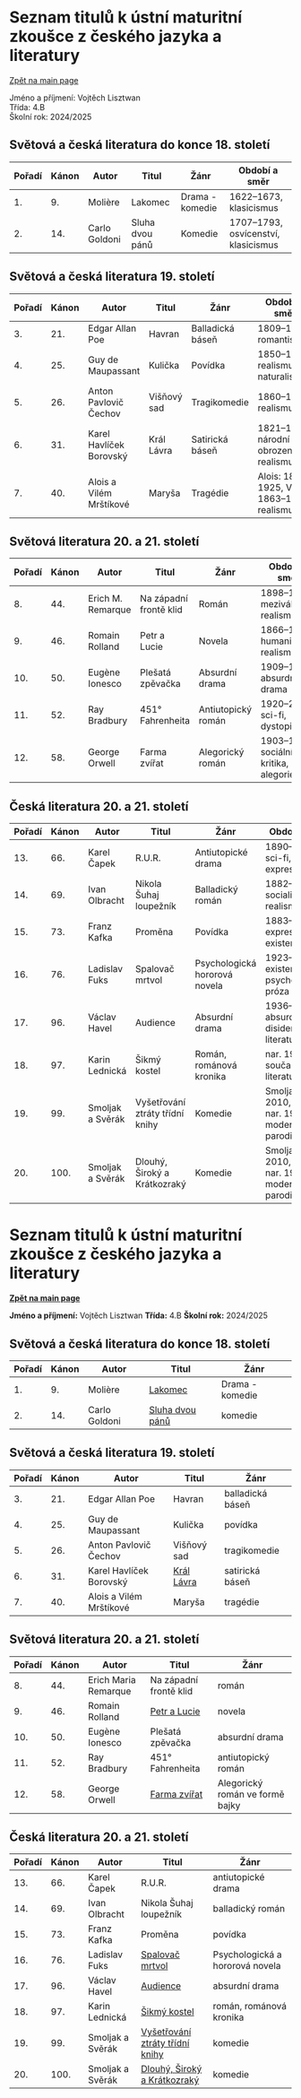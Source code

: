 # Seznam titulů k ústní maturitní zkoušce z českého jazyka a literatury
[Zpět na main page](https://github.com/ruzovybanan1254/maturita2025/tree/main)

Jméno a příjmení: Vojtěch Lisztwan  
Třída: 4.B  
Školní rok: 2024/2025

## Světová a česká literatura do konce 18. století

Pořadí | Kánon | Autor         | Titul       | Žánr             | Období a směr |
-------|-------|---------------|-------------|------------------|----------------------------|
1.     | 9.    | Molière       | Lakomec     | Drama - komedie  | 1622–1673, klasicismus|
2.     | 14.   | Carlo Goldoni | Sluha dvou pánů | Komedie     | 1707–1793, osvícenství, klasicismus|

## Světová a česká literatura 19. století

Pořadí | Kánon | Autor                   | Titul         | Žánr               | Období a směr|
-------|-------|-------------------------|---------------|--------------------|-------------------------------|
3.     | 21.   | Edgar Allan Poe         | Havran        | Balladická báseň   | 1809–1849, romantismus|
4.     | 25.   | Guy de Maupassant       | Kulička       | Povídka            | 1850–1893, realismus, naturalismus|
5.     | 26.   | Anton Pavlovič Čechov   | Višňový sad   | Tragikomedie       | 1860–1904, realismus|
6.     | 31.   | Karel Havlíček Borovský | Král Lávra    | Satirická báseň    | 1821–1856, národní obrození, realismus|
7.     | 40.   | Alois a Vilém Mrštíkové | Maryša        | Tragédie           | Alois: 1861–1925, Vilém: 1863–1912, realismus|

## Světová literatura 20. a 21. století

Pořadí | Kánon | Autor               | Titul                   | Žánr                | Období a směr
-------|-------|---------------------|-------------------------|---------------------|-------------------------------
8.     | 44.   | Erich M. Remarque   | Na západní frontě klid  | Román               | 1898–1970, meziválečný realismus
9.     | 46.   | Romain Rolland      | Petr a Lucie            | Novela              | 1866–1944, humanistický realismus
10.    | 50.   | Eugène Ionesco      | Plešatá zpěvačka        | Absurdní drama      | 1909–1994, absurdní drama
11.    | 52.   | Ray Bradbury        | 451° Fahrenheita        | Antiutopický román  | 1920–2012, sci-fi, dystopie
12.    | 58.   | George Orwell       | Farma zvířat            | Alegorický román    | 1903–1950, sociální kritika, alegorie

## Česká literatura 20. a 21. století

Pořadí | Kánon | Autor             | Titul                          | Žánr                        | Období a směr
-------|-------|-------------------|--------------------------------|-----------------------------|-------------------------------
13.    | 66.   | Karel Čapek        | R.U.R.                         | Antiutopické drama          | 1890–1938, sci-fi, expresionismus
14.    | 69.   | Ivan Olbracht      | Nikola Šuhaj loupežník         | Balladický román            | 1882–1952, socialistický realismus
15.    | 73.   | Franz Kafka        | Proměna                        | Povídka                     | 1883–1924, expresionismus, existencialismus
16.    | 76.   | Ladislav Fuks      | Spalovač mrtvol               | Psychologická hororová novela | 1923–1994, existencialismus, psychologická próza
17.    | 96.   | Václav Havel       | Audience                       | Absurdní drama              | 1936–2011, absurdní drama, disidentská literatura
18.    | 97.   | Karin Lednická     | Šikmý kostel                   | Román, románová kronika     | nar. 1969, současná literatura
19.    | 99.   | Smoljak a Svěrák   | Vyšetřování ztráty třídní knihy | Komedie                   | Smoljak: 1931–2010, Svěrák: nar. 1936, moderní humor, parodie
20.    | 100.  | Smoljak a Svěrák   | Dlouhý, Široký a Krátkozraký   | Komedie                   | Smoljak: 1931–2010, Svěrák: nar. 1936, moderní humor, parodie





# Seznam titulů k ústní maturitní zkoušce z českého jazyka a literatury
**[Zpět na main page](https://github.com/ruzovybanan1254/maturita2025/tree/main)**

**Jméno a příjmení:** Vojtěch Lisztwan
**Třída:** 4.B
**Školní rok:** 2024/2025

## Světová a česká literatura do konce 18. století

| Pořadí | Kánon | Autor         | Titul       | Žánr       |
| ------ | ----- | ------------- | ----------- | ----------- |
| 1.     | 9.    | Molière       | [Lakomec](https://github.com/ruzovybanan1254/maturita2025/blob/main/ustni/CJ/%5BMOLIERE%5D%20Lakomec.pdf)     | Drama - komedie |
| 2.     | 14.   | Carlo Goldoni | [Sluha dvou pánů](https://github.com/ruzovybanan1254/maturita2025/blob/main/ustni/CJ/Sluh%20dvou%20p%C3%A1n%C5%AF.pdf) | komedie|

## Světová a česká literatura 19. století

| Pořadí | Kánon | Autor                   | Titul         | Žánr       |
| ------ | ----- | ----------------------- | ------------- |----------- |
| 3.     | 21.   | Edgar Allan Poe         | Havran        | balladická báseň|
| 4.     | 25.   | Guy de Maupassant       | Kulička       |povídka|
| 5.     | 26.   | Anton Pavlovič Čechov   | Višňový sad   |tragikomedie|
| 6.     | 31.   | Karel Havlíček Borovský | [Král Lávra](https://github.com/ruzovybanan1254/maturita2025/blob/main/ustni/CJ/kral_lavra.pdf)    |satirická báseň|
| 7.     | 40.   | Alois a Vilém Mrštíkové  | Maryša        |tragédie|

## Světová literatura 20. a 21. století

| Pořadí | Kánon | Autor                 | Titul                       | Žánr       |
| ------ | ----- | --------------------- | --------------------------- |----------- |
| 8.     | 44.   | Erich Maria Remarque    | Na západní frontě klid      |román|
| 9.     | 46.   | Romain Rolland          | [Petr a Lucie](https://github.com/ruzovybanan1254/maturita2025/blob/main/ustni/CJ/9.%20Petr%20a%20Lucie/%5BROLLAND%5D%20Petr%20a%20Lucie.pdf)                |novela|
| 10.    | 50.   | Eugène Ionesco          | Plešatá zpěvačka            |absurdní drama|
| 11.    | 52.   | Ray Bradbury            | 451° Fahrenheita            |antiutopický román|
| 12.    | 58.   | George Orwell           | [Farma zvířat](https://github.com/ruzovybanan1254/maturita2025/blob/main/ustni/CJ/12.%20Farma%20zv%C3%AD%C5%99at/%5BORWELL%5D%20Farma%20zv%C3%AD%C5%99at.pdf) |Alegorický román ve formě bajky|

## Česká literatura 20. a 21. století

| Pořadí | Kánon | Autor             | Titul                       | Žánr       |
| ------ | ----- | ----------------- | --------------------------- |----------- |
| 13.    | 66.   | Karel Čapek         | R.U.R.                      |antiutopické drama|
| 14.    | 69.   | Ivan Olbracht        | Nikola Šuhaj loupežník     |balladický román|
| 15.    | 73.   | Franz Kafka         | Proměna                     |povídka|
| 16.    | 76.   | Ladislav Fuks       | [Spalovač mrtvol](https://github.com/ruzovybanan1254/maturita2025/blob/main/ustni/CJ/%5BFUKS%5D%20Spalovau%CC%88%20mrtvol.pdf)             |Psychologická a hororová novela|
| 17.    | 96.   | Václav Havel        | [Audience](https://github.com/ruzovybanan1254/maturita2025/blob/main/ustni/CJ/Audience/Audience.pdf)                    |absurdní drama|
| 18.    | 97.   | Karin Lednická      | [Šikmý kostel](https://github.com/ruzovybanan1254/maturita2025/blob/main/ustni/CJ/%C5%A1ikm%C3%BD%20kostel.pdf)                |román, románová kronika|
| 19.    | 99.   | Smoljak a Svěrák    | [Vyšetřování ztráty třídní knihy](https://github.com/ruzovybanan1254/maturita2025/blob/main/ustni/CJ/Vy%C5%A1et%C5%99ov%C3%A1n%C3%AD%20ztr%C3%A1ty%20t%C5%99%C3%ADdn%C3%AD%20knihy.pdf) |komedie|
| 20.    | 100.  | Smoljak a Svěrák    | [Dlouhý, Široký a Krátkozraký](https://github.com/ruzovybanan1254/maturita2025/blob/main/ustni/CJ/dlouh%C3%BD%20%C5%A1irok%C3%BD%20a%20kr%C3%A1tkozrak%C3%BD.pdf) |komedie|
